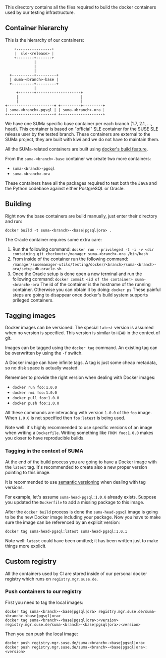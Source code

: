 This directory contains all the files required to build the docker containers
used by our testing infrastructure.

## Container hierarchy

This is the hierarchy of our containers:

```
    +----------------+
    |  sle-<release> |
    +--------+-------+
             |
             |
             |
  +----------+---------+
  | suma-<branch>-base |
  +----------+---------+
             |
     +-------+--------------------+
     |                            |
     |                            |
+---------------------+ +---------+---------+
| suma-<branch>-pgsql | | suma-<branch>-ora |
+---------------------+ +-------------------+
```

We have one SUMa specific base container per each branch (1.7, 2.1, ..., head).
This container is based on "official" SLE container for the SUSE SLE release
user by the tested branch. These containers are external to the SUMa project,
they are built with kiwi and we do not have to maintain them.

All the SUMa-related containers are built using
[docker's build feature](http://docs.docker.io/en/latest/use/builder/).

From the `suma-<branch>-base` container we create two more containers:

  * `suma-<branch>-pgsql`
  * `suma-<branch>-ora`

These containers have all the packages required to test both the Java and the
Python codebase against either PostgreSQL or Oracle.

## Building

Right now the base containers are build manually, just enter their directory and
run:
```
docker build -t suma-<branch>-<base|pgsql|ora> .
```

The Oracle container requires some extra care:
  1) Run the following command: `docker run --privileged -t -i -v <dir containing git checkout>:/manager suma-<branch>-ora /bin/bash`
  2) From inside of the container run the following command: `/manager/susemanager-utils/testing/docker/<branch>/suma-<branch>-ora/setup-db-oracle.sh`
  3) Once the Oracle setup is done open a new terminal and run the following command: `docker commit <id of the container> suma-<branch>-ora`
     The id of the container is the hostname of the running container. Otherwise you can obtain it by doing: `docker ps`
These painful steps are going to disappear once docker's build system supports prileged containers.

## Tagging images

Docker images can be versioned. The special `latest` version is assumed when
no version is specified. This version is similar to `HEAD` in the context of
git.

Images can be tagged using the `docker tag` command. An existing tag can be
overwritten by using the `-f` switch.

A Docker image can have infinite tags. A tag is just some cheap metadata, so
no disk space is actually wasted.

Remember to provide the right version when dealing with Docker images:
  * `docker run foo:1.0.0`
  * `docker rmi foo:1.0.0`
  * `docker pull foo:1.0.0`
  * `docker push foo:1.0.0`

All these commands are interacting with version `1.0.0` of the `foo` image. When
`1.0.0` is not specified then `foo:latest` is being used.

Note well: it's highly recommended to use specific versions of an image when
writing a `Dockerfile`. Writing something like `FROM foo:1.0.0` makes you closer
to have reproducible builds.

### Tagging in the context of SUMA

At the end of the build process you are going to have a Docker image with
the `latest` tag. It's recommended to create also a new proper version pointing
to this image.

It is recommended to use [semantic versioning](http://semver.org/) when dealing
with tag versions.

For example, let's assume `suma-head-pgsql:1.0.0` already exists. Suppose you
updated the `Dockerfile` to add a missing package to this image.

After the `docker build` process is done the `suma-head-pgsql` image is going
to be the new Docker image including your package. Now you have to make sure
the image can be referenced by an explicit version:

`docker tag suma-head-pgsql:latest suma-head-pgsql:1.0.1`

Note well: `latest` could have been omitted; it has been written just to make
things more explicit.

## Custom registry

All the containers used by CI are stored inside of our personal docker registry
which runs on `registry.mgr.suse.de`.

### Push containers to our registry

First you need to tag the local images:
```
docker tag suma-<branch>-<base|pgsql|ora> registry.mgr.suse.de/suma-<branch>-<base|pgsql|ora>
docker tag suma-<branch>-<base|pgsql|ora>:<version> registry.mgr.suse.de/suma-<branch>-<base|pgsql|ora>:<version>
```

Then you can push the local image:
```
docker push registry.mgr.suse.de/suma-<branch>-<base|pgsql|ora>
docker push registry.mgr.suse.de/suma-<branch>-<base|pgsql|ora>:<version>
```
